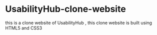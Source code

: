 # UsabilityHub-clone-website
this is a clone website of UsabilityHub ,
this clone website is built using HTML5 and CSS3

